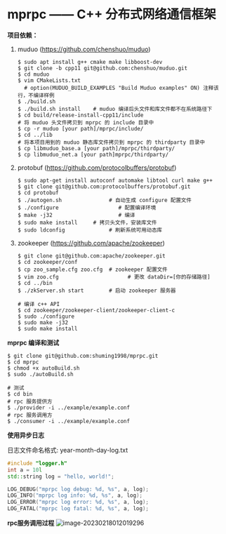 # mprpc —— C++ 分布式网络通信框架

**项目依赖：**

1. muduo (https://github.com/chenshuo/muduo)

   ```shell
   $ sudo apt install g++ cmake make libboost-dev
   $ git clone -b cpp11 git@github.com:chenshuo/muduo.git
   $ cd muduo
   $ vim CMakeLists.txt
     # option(MUDUO_BUILD_EXAMPLES "Build Muduo examples" ON) 注释该行，不编译样例
   $ ./build.sh
   $ ./build.sh install    # muduo 编译后头文件和库文件都不在系统路径下
   $ cd build/release-install-cpp11/include
   # 将 muduo 头文件拷贝到 mprpc 的 include 目录中
   $ cp -r muduo [your path]/mprpc/include/
   $ cd ../lib
   # 将本项目用到的 muduo 静态库文件拷贝到 mprpc 的 thirdparty 目录中
   $ cp libmuduo_base.a [your path]/mprpc/thirdparty/
   $ cp libmuduo_net.a [your path]mprpc/thirdparty/
   ```


2. protobuf (https://github.com/protocolbuffers/protobuf)

   ```shell
   $ sudo apt-get install autoconf automake libtool curl make g++
   $ git clone git@github.com:protocolbuffers/protobuf.git
   $ cd protobuf
   $ ./autogen.sh               # 自动生成 configure 配置文件
   $ ./configure                   # 配置编译环境
   $ make -j32                     # 编译
   $ sudo make install     # 拷贝头文件，安装库文件
   $ sudo ldconfig              # 刷新系统可用动态库
   ```


3. zookeeper (https://github.com/apache/zookeeper)

   ```shell
   $ git clone git@github.com:apache/zookeeper.git
   $ cd zookeeper/conf
   $ cp zoo_sample.cfg zoo.cfg  # zookeeper 配置文件
   $ vim zoo.cfg                      # 更改 dataDir=[你的存储路径]
   $ cd ../bin
   $ ./zkServer.sh start        # 启动 zookeeper 服务器
   
   # 编译 c++ API
   $ cd zookeeper/zookeeper-client/zookeeper-client-c
   $ sudo ./configure
   $ sudo make -j32
   $ sudo make install
   ```



**mprpc 编译和测试**

```shell
$ git clone git@github.com:shuming1998/mprpc.git
$ cd mprpc
$ chmod +x autoBuild.sh
$ sudo ./autoBuild.sh
      
# 测试
$ cd bin
# rpc 服务提供方
$ ./provider -i ../example/example.conf
# rpc 服务调用方
$ ./consumer -i ../example/example.conf 
```



**使用异步日志**

日志文件命名格式: year-month-day-log.txt

```c++
#include "logger.h"
int a = 10l
std::string log = "hello, world!";

LOG_DEBUG("mprpc log debug: %d, %s", a, log);
LOG_INFO("mprpc log info: %d, %s", a, log);
LOG_ERROR("mprpc log error: %d, %s", a, log);
LOG_FATAL("mprpc log fatal: %d, %s", a, log);
```



**rpc服务调用过程**
![image-20230218012019296](https://github.com/shuming1998/mprpc/blob/main/image/mprpc.png)
